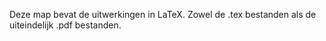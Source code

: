 Deze map bevat de uitwerkingen in LaTeX. Zowel de .tex bestanden als de uiteindelijk .pdf bestanden.
